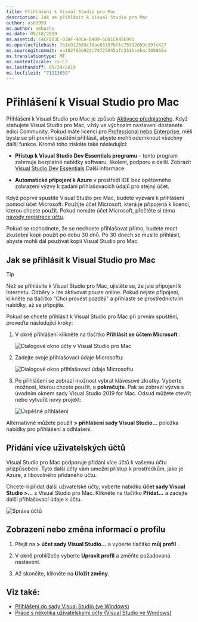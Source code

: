 ```yaml
---
title: Přihlášení k Visual Studio pro Mac
description: Jak se přihlásit k Visual Studio pro Mac
author: asb3993
ms.author: amburns
ms.date: 09/18/2019
ms.assetid: E4CFD03C-03AF-48CA-B409-6DB1CA45E991
ms.openlocfilehash: 7b1e912583cf0ac63307bf1c75912059c39fe427
ms.sourcegitcommit: ea182703e922c74725045afc251bcebac305068a
ms.translationtype: MT
ms.contentlocale: cs-CZ
ms.lasthandoff: 09/24/2019
ms.locfileid: "71213659"
---
```

# <a name="sign-in-to-visual-studio-for-mac"></a>Přihlášení k Visual Studio pro Mac

Přihlášení k Visual Studio pro Mac je způsob [Aktivace předplatného](enable-subscription.md). Když stahujete Visual Studio pro Mac, vždy ve výchozím nastavení dostanete edici Community. Pokud máte licenci pro [Professional nebo Enterprise](https://visualstudio.microsoft.com/vs/compare/), měli byste se při prvním spuštění přihlásit, abyste mohli odemknout všechny další funkce. Kromě toho získáte také následující:

* **Přístup k Visual Studio Dev Essentials programu** – tento program zahrnuje bezplatné nabídky softwaru, školení, podporu a další. Zobrazit [Visual Studio Dev Essentials](https://aka.ms/vsdevhelp) Další informace.

* **Automatické připojení k Azure** v prostředí IDE bez opětovného zobrazení výzvy k zadání přihlašovacích údajů pro stejný účet.

Když poprvé spustíte Visual Studio pro Mac, budete vyzváni k přihlášení pomocí účet Microsoft. Použijte účet Microsoft, která je připojená k licenci, kterou chcete použít. Pokud nemáte účet Microsoft, přečtěte si téma [návody registrace účtu](https://support.microsoft.com/instantanswers/d18cc497-d839-cf50-dea8-f99c95f2bd16/sign-up-for-a-microsoft-account).

Pokud se rozhodnete, že se nechcete přihlašovat přímo, budete moct zkušební kopii použít po dobu 30 dnů. Po 30 dnech se musíte přihlásit, abyste mohli dál používat kopii Visual Studio pro Mac.

## <a name="how-to-sign-in-to-visual-studio-for-mac"></a>Jak se přihlásit k Visual Studio pro Mac

> [!TIP]
> Než se přihlásíte k Visual Studio pro Mac, ujistěte se, že jste připojení k Internetu. Odběry > lze aktivovat pouze online. Pokud nejste připojeni, klikněte na tlačítko "Chci provést později" a přihlaste se prostřednictvím nabídky, až se připojíte.

Pokud se chcete přihlásit k Visual Studio pro Mac při prvním spuštění, proveďte následující kroky:

1. V okně přihlášení klikněte na tlačítko **Přihlásit se účtem Microsoft** :

    ![Dialogové okno účty v Visual Studio pro Mac](media/ide-tour-2019-start-signin.png)

2. Zadejte svoje přihlašovací údaje Microsoftu:

    ![Dialogové okno přihlašovací údaje Microsoftu](media/signing-in-image13.png)

4. Po přihlášení se zobrazí možnost vybrat klávesové zkratky. Vyberte možnost, kterou chcete použít, a **pokračujte**. Pak se zobrazí výzva s úvodním oknem sady Visual Studio 2019 for Mac. Odsud můžete otevřít nebo vytvořit nový projekt:

    ![Úspěšné přihlášení](media/signing-in-image14.png)

Alternativně můžete použít **> přihlášení sady Visual Studio...** položka nabídky pro přihlášení a odhlášení.

## <a name="adding-multiple-user-accounts"></a>Přidání více uživatelských účtů

Visual Studio pro Mac podporuje přidání více účtů k vašemu účtu přizpůsobení. Tyto další účty vám umožní přístup k prostředkům, jako je Azure, z libovolného přidaného účtu.

Chcete-li přidat další uživatelské účty, vyberte nabídku **účet sady Visual Studio >...** z Visual Studio pro Mac. Klikněte na tlačítko **Přidat...** a zadejte další přihlašovací údaje k účtu.

![Správa účtů](media/signing-in-image15.png)

## <a name="view-or-change-your-profile-information"></a>Zobrazení nebo změna informací o profilu

1. Přejít na **> účet sady Visual Studio...** a vyberte tlačítko **můj profil** .

2. V okně prohlížeče vyberte **Upravit profil** a změňte požadovaná nastavení.

3. Až skončíte, klikněte na **Uložit změny**.

## <a name="see-also"></a>Viz také:

- [Přihlášení do sady Visual Studio (ve Windows)](/visualstudio/ide/signing-in-to-visual-studio)
- [Práce s několika uživatelskými účty (Visual Studio ve Windows)](/visualstudio/ide/work-with-multiple-user-accounts)